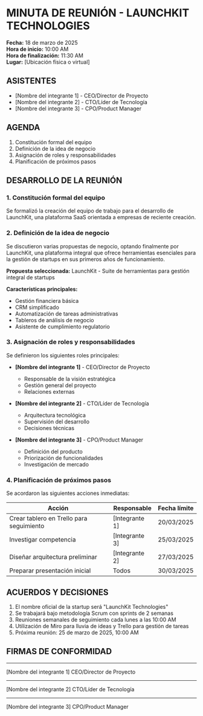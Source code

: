 # MINUTA DE REUNIÓN - LAUNCHKIT TECHNOLOGIES

**Fecha:** 18 de marzo de 2025  
**Hora de inicio:** 10:00 AM  
**Hora de finalización:** 11:30 AM  
**Lugar:** [Ubicación física o virtual]  

## ASISTENTES
- [Nombre del integrante 1] - CEO/Director de Proyecto
- [Nombre del integrante 2] - CTO/Líder de Tecnología
- [Nombre del integrante 3] - CPO/Product Manager

## AGENDA
1. Constitución formal del equipo
2. Definición de la idea de negocio
3. Asignación de roles y responsabilidades
4. Planificación de próximos pasos

## DESARROLLO DE LA REUNIÓN

### 1. Constitución formal del equipo
Se formalizó la creación del equipo de trabajo para el desarrollo de LaunchKit, una plataforma SaaS orientada a empresas de reciente creación.

### 2. Definición de la idea de negocio
Se discutieron varias propuestas de negocio, optando finalmente por LaunchKit, una plataforma integral que ofrece herramientas esenciales para la gestión de startups en sus primeros años de funcionamiento.

**Propuesta seleccionada:** LaunchKit - Suite de herramientas para gestión integral de startups

**Características principales:**
- Gestión financiera básica
- CRM simplificado
- Automatización de tareas administrativas
- Tableros de análisis de negocio
- Asistente de cumplimiento regulatorio

### 3. Asignación de roles y responsabilidades

Se definieron los siguientes roles principales:

- **[Nombre del integrante 1]** - CEO/Director de Proyecto
  - Responsable de la visión estratégica
  - Gestión general del proyecto
  - Relaciones externas

- **[Nombre del integrante 2]** - CTO/Líder de Tecnología
  - Arquitectura tecnológica
  - Supervisión del desarrollo
  - Decisiones técnicas

- **[Nombre del integrante 3]** - CPO/Product Manager
  - Definición del producto
  - Priorización de funcionalidades
  - Investigación de mercado

### 4. Planificación de próximos pasos

Se acordaron las siguientes acciones inmediatas:

| Acción | Responsable | Fecha límite |
|--------|-------------|--------------|
| Crear tablero en Trello para seguimiento | [Integrante 1] | 20/03/2025 |
| Investigar competencia | [Integrante 3] | 25/03/2025 |
| Diseñar arquitectura preliminar | [Integrante 2] | 27/03/2025 |
| Preparar presentación inicial | Todos | 30/03/2025 |

## ACUERDOS Y DECISIONES
1. El nombre oficial de la startup será "LaunchKit Technologies"
2. Se trabajará bajo metodología Scrum con sprints de 2 semanas
3. Reuniones semanales de seguimiento cada lunes a las 10:00 AM
4. Utilización de Miro para lluvia de ideas y Trello para gestión de tareas
5. Próxima reunión: 25 de marzo de 2025, 10:00 AM

## FIRMAS DE CONFORMIDAD

___________________________
[Nombre del integrante 1]
CEO/Director de Proyecto

___________________________
[Nombre del integrante 2]
CTO/Líder de Tecnología

___________________________
[Nombre del integrante 3]
CPO/Product Manager
